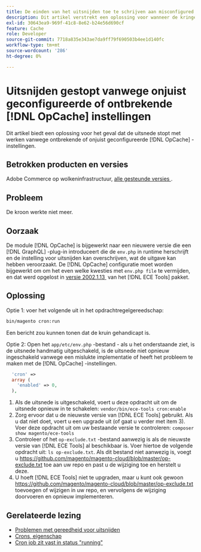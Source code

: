 ```yaml
---
title: De einden van het uitsnijden toe te schrijven aan misconfigured of ontbrekende  [!DNL OpCache]  montages
description: Dit artikel verstrekt een oplossing voor wanneer de kringen ophouden werkend toe te schrijven aan misconfigured of ontbrekende  [!DNL OpCache]  montages.
exl-id: 30643ea9-969f-41c8-8e62-b24e56d690cf
feature: Cache
role: Developer
source-git-commit: 7718a835e343ae7da9ff79f690503b4ee1d140fc
workflow-type: tm+mt
source-wordcount: '286'
ht-degree: 0%

---
```


# Uitsnijden gestopt vanwege onjuist geconfigureerde of ontbrekende [!DNL OpCache] instellingen

Dit artikel biedt een oplossing voor het geval dat de uitsnede stopt met werken vanwege ontbrekende of onjuist geconfigureerde [!DNL OpCache] -instellingen.

## Betrokken producten en versies

Adobe Commerce op wolkeninfrastructuur, [&#x200B; alle gesteunde versies &#x200B;](https://magento.com/sites/default/files/magento-software-lifecycle-policy.pdf).

## Probleem

De kroon werkte niet meer.

## Oorzaak

De module [!DNL OpCache] is bijgewerkt naar een nieuwere versie die een [!DNL GraphQL] -plug-in introduceert die de `env.php` in runtime herschrijft en de instelling voor uitsnijden kan overschrijven, wat de uitgave kan hebben veroorzaakt. De [!DNL OpCache] configuratie moet worden bijgewerkt om om het even welke kwesties met `env.php file` te vermijden, en dat werd opgelost in [&#x200B; versie 2002.1.13 &#x200B;](/docs/commerce-cloud-service/user-guide/release-notes/ece-tools-package.html?lang=en#v2002.1.13) van het [!DNL ECE Tools] pakket.

## Oplossing

Optie 1: voer het volgende uit in het opdrachtregelgereedschap:

```bash
bin/magento cron:run
```

Een bericht zou kunnen tonen dat de kruin gehandicapt is.

Optie 2: Open het `app/etc/env.php` -bestand - als u het onderstaande ziet, is de uitsnede handmatig uitgeschakeld, is de uitsnede niet opnieuw ingeschakeld vanwege een mislukte implementatie of heeft het probleem te maken met de [!DNL OpCache] -instellingen.

```php
  'cron' =>
  array (
    'enabled' => 0,
  ),
```

1. Als de uitsnede is uitgeschakeld, voert u deze opdracht uit om de uitsnede opnieuw in te schakelen: `vendor/bin/ece-tools cron:enable`
1. Zorg ervoor dat u de nieuwste versie van [!DNL ECE Tools] gebruikt. Als u dat niet doet, voert u een upgrade uit (of gaat u verder met item 3). Voer deze opdracht uit om uw bestaande versie te controleren:
   `composer show magento/ece-tools`
1. Controleer of het `op-exclude.txt` -bestand aanwezig is als de nieuwste versie van [!DNL ECE Tools] al beschikbaar is. Voer hiertoe de volgende opdracht uit:
   `ls op-exclude.txt`.
Als dit bestand niet aanwezig is, voegt u https://github.com/magento/magento-cloud/blob/master/op-exclude.txt toe aan uw repo en past u de wijziging toe en herstelt u deze.
1. U hoeft [!DNL ECE Tools] niet te upgraden, maar u kunt ook gewoon https://github.com/magento/magento-cloud/blob/master/op-exclude.txt toevoegen of wijzigen in uw repo, en vervolgens de wijziging doorvoeren en opnieuw implementeren.

## Gerelateerde lezing

* [Problemen met gereedheid voor uitsnijden](/docs/commerce-knowledge-base/kb/troubleshooting/miscellaneous/cron-readiness-check-issues.html)
* [Crons, eigenschap](/docs/commerce-cloud-service/user-guide/configure/app/properties/crons-property.html)
* [Cron job zit vast in status &quot;running&quot;](/docs/commerce-knowledge-base/kb/troubleshooting/miscellaneous/cron-job-is-stuck-in-running-status.html)

